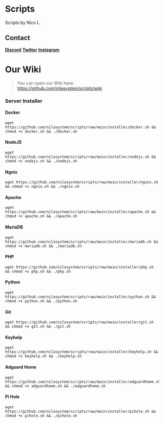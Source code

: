 # Scripts
Scripts by Nico L.

## Contact
**[Discord](https://discord.gg/sJyV76utga)**
**[Twitter](https://twitter.com/@nilasystemtweet)**
**[Instagram](https://instagram.com/nla.insta)**


# Our Wiki
> You can open our Wiki here:
https://github.com/nilasystem/scripts/wiki



### Server Installer

#### Docker
```
wget https://github.com/nilasystem/scripts/raw/main/installer/docker.sh && chmod +x docker.sh && ./docker.sh
```

#### NodeJS
```
wget https://github.com/nilasystem/scripts/raw/main/installer/nodejs.sh && chmod +x nodejs.sh && ./nodejs.sh
```

#### Ngnix
```
wget https://github.com/nilasystem/scripts/raw/main/installer/nginx.sh && chmod +x ngnix.sh && ./ngnix.sh
```

#### Apache
```
wget https://github.com/nilasystem/scripts/raw/main/installer/apache.sh && chmod +x apache.sh && ./apache.sh
```

#### MariaDB
```
wget https://github.com/nilasystem/scripts/raw/main/installer/mariadb.sh && chmod +x mariadb.sh && ./mariadb.sh
```

#### PHP
```
wget https://github.com/nilasystem/scripts/raw/main/installer/php.sh && chmod +x php.sh && ./php.sh
```

#### Python
```
wget https://github.com/nilasystem/scripts/raw/main/installer/python.sh && chmod +x python.sh && ./python.sh
```

#### Git
```
wget https://github.com/nilasystem/scripts/raw/main/installer/git.sh && chmod +x git.sh && ./git.sh
```

#### Keyhelp
```
wget https://github.com/nilasystem/scripts/raw/main/installer/keyhelp.sh && chmod +x keyhelp.sh && ./keyhelp.sh
```

#### Adguard Home
```
wget https://github.com/nilasystem/scripts/raw/main/installer/adguardhome.sh && chmod +x adguardhome.sh && ./adguardhome.sh
```

#### Pi Hole
```
wget https://github.com/nilasystem/scripts/raw/main/installer/pihole.sh && chmod +x pihole.sh && ./pihole.sh
```
